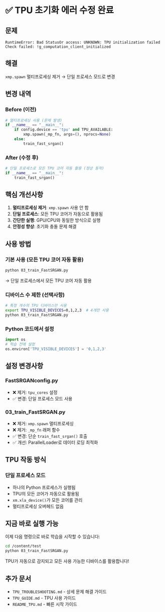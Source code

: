 # ✅ TPU 초기화 에러 수정 완료

## 문제
```
RuntimeError: Bad StatusOr access: UNKNOWN: TPU initialization failed
Check failed: !g_computation_client_initialized
```

## 해결
`xmp.spawn` 멀티프로세싱 제거 → 단일 프로세스 모드로 변경

## 변경 내역

### Before (이전)
```python
# 멀티프로세싱 사용 (문제 발생)
if __name__ == "__main__":
    if config.device == 'tpu' and TPU_AVAILABLE:
        xmp.spawn(_mp_fn, args=(), nprocs=None)
    else:
        train_fast_srgan()
```

### After (수정 후)
```python
# 단일 프로세스로 모든 TPU 코어 자동 활용 (정상 동작)
if __name__ == "__main__":
    train_fast_srgan()
```

## 핵심 개선사항

1. **멀티프로세싱 제거**: `xmp.spawn` 사용 안 함
2. **단일 프로세스**: 모든 TPU 코어가 자동으로 활용됨
3. **간단한 실행**: GPU/CPU와 동일한 방식으로 실행
4. **안정성 향상**: 초기화 충돌 문제 해결

## 사용 방법

### 기본 사용 (모든 TPU 코어 자동 활용)
```bash
python 03_train_FastSRGAN.py
```
→ 단일 프로세스에서 모든 TPU 코어 자동 활용

### 디바이스 수 제한 (선택사항)
```bash
# 특정 개수의 TPU 디바이스만 사용
export TPU_VISIBLE_DEVICES=0,1,2,3  # 4개만 사용
python 03_train_FastSRGAN.py
```

### Python 코드에서 설정
```python
import os
# 학습 전에 설정
os.environ['TPU_VISIBLE_DEVICES'] = '0,1,2,3'
```

## 설정 변경사항

### FastSRGANconfig.py
- ❌ 제거: `tpu_cores` 설정
- ✅ 변경: 단일 프로세스 모드 사용

### 03_train_FastSRGAN.py
- ❌ 제거: `xmp.spawn` 멀티프로세싱
- ❌ 제거: `_mp_fn` 래퍼 함수
- ✅ 변경: 단순 `train_fast_srgan()` 호출
- ✅ 개선: ParallelLoader로 데이터 로딩 최적화

## TPU 작동 방식

### 단일 프로세스 모드
- 하나의 Python 프로세스가 실행됨
- TPU의 모든 코어가 자동으로 활용됨
- `xm.xla_device()`가 모든 코어를 관리
- 멀티프로세싱 오버헤드 없음

## 지금 바로 실행 가능

이제 다음 명령으로 바로 학습을 시작할 수 있습니다:

```bash
cd /content/test
python 03_train_FastSRGAN.py
```

TPU가 자동으로 감지되고 모든 사용 가능한 디바이스를 활용합니다!

## 추가 문서
- `TPU_TROUBLESHOOTING.md` - 상세 문제 해결 가이드
- `TPU_GUIDE.md` - TPU 사용 가이드
- `README_TPU.md` - 빠른 시작 가이드
